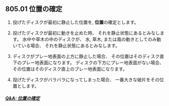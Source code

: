 ## 805.01 位置の確定

1. 投げたディスクが最初に静止した位置を, **位置**の確定とします。

1. 投げたディスクが最初に動きを止めた時、
それを静止状態にあるとみなします。
水中や草木の中のディスクが、
水, 草木, または風の動きとしてのみ動いている場合、
それを静止状態にあるとみなします。

1. ディスクがプレー地表面の上方に静止した場合、
その位置はそのディスク直下のプレー地表面になります。
ディスクの下方にプレー地表面がない場合、
その位置はそのディスク直上のプレー地表面になります。

1. 投げたディスクがバラバラになってしまった場合、
一番大きな破片をその位置とします。

##### [Q&A: 位置の確定](qa-pos)
